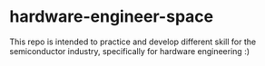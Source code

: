 # hardware-engineer-space
This repo is intended to practice and develop different skill for the semiconductor industry, specifically for hardware engineering :)
